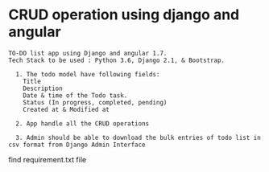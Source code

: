 # CRUD operation using django and angular 

    TO-DO list app using Django and angular 1.7.
    Tech Stack to be used : Python 3.6, Django 2.1, & Bootstrap.

      1. The todo model have following fields:
        Title
        Description
        Date & time of the Todo task.
        Status (In progress, completed, pending)
        Created at & Modified at

      2. App handle all the CRUD operations
      
      3. Admin should be able to download the bulk entries of todo list in csv format from Django Admin Interface

find requirement.txt file 
